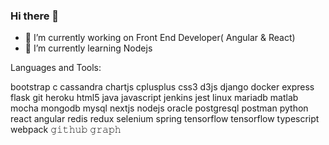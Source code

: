 ### Hi there 👋

- 🔭 I’m currently working on Front End Developer( Angular & React)
- 🌱 I’m currently learning Nodejs

Languages and Tools:

bootstrap c cassandra chartjs cplusplus css3 d3js django docker express flask git heroku html5 java javascript jenkins jest linux mariadb matlab mocha mongodb mysql nextjs nodejs oracle postgresql postman python react angular redis redux selenium spring tensorflow tensorflow typescript webpack
𝚐𝚒𝚝𝚑𝚞𝚋 𝚐𝚛𝚊𝚙𝚑

<!--
**vamsig98/vamsig98** is a ✨ _special_ ✨ repository because its `README.md` (this file) appears on your GitHub profile.

Here are some ideas to get you started:

- 🔭 I’m currently working on Front End Developer( Angular & React)
- 🌱 I’m currently learning Nodejs
- 👯 I’m looking to collaborate on ...
- 🤔 I’m looking for help with ...
- 💬 Ask me about ...
- 📫 How to reach me: ...
- 😄 Pronouns: ...
- ⚡ Fun fact: ...
-->
